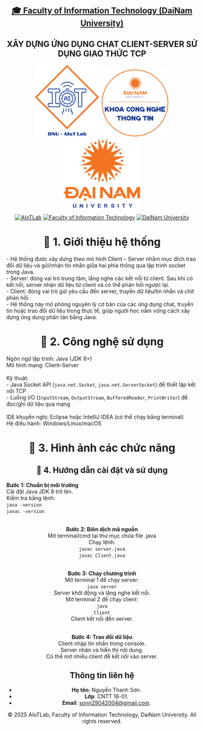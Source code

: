 <h2 align="center">
    <a href="https://dainam.edu.vn/vi/khoa-cong-nghe-thong-tin">
    🎓 Faculty of Information Technology (DaiNam University)
    </a>
</h2>
<h2 align="center">
   XÂY DỰNG ỨNG DỤNG CHAT CLIENT-SERVER SỬ DỤNG GIAO THỨC TCP
</h2>
<div align="center">
    <p align="center">
      <img src="https://github.com/Tank97king/LapTrinhMang/blob/main/X%C3%82Y%20D%E1%BB%B0NG%20%E1%BB%A8NG%20D%E1%BB%A4NG%20CHAT%20CLIENT-SERVER%20S%E1%BB%AC%20D%E1%BB%A4NG%20GIAO%20TH%E1%BB%A8C%20TCP/%E1%BA%A2nh/aiotlab_logo.png?raw=true" alt="AIoTLab Logo" width="170"/>
      <img src="https://github.com/Tank97king/LapTrinhMang/blob/main/X%C3%82Y%20D%E1%BB%B0NG%20%E1%BB%A8NG%20D%E1%BB%A4NG%20CHAT%20CLIENT-SERVER%20S%E1%BB%AC%20D%E1%BB%A4NG%20GIAO%20TH%E1%BB%A8C%20TCP/%E1%BA%A2nh/fitdnu_logo.png?raw=true" alt="FITDNU Logo" width="180"/>
      <img src="https://github.com/Tank97king/LapTrinhMang/blob/main/X%C3%82Y%20D%E1%BB%B0NG%20%E1%BB%A8NG%20D%E1%BB%A4NG%20CHAT%20CLIENT-SERVER%20S%E1%BB%AC%20D%E1%BB%A4NG%20GIAO%20TH%E1%BB%A8C%20TCP/%E1%BA%A2nh/dnu_logo.png?raw=true" alt="DaiNam University Logo" width="200"/>
    </p>

[![AIoTLab](https://img.shields.io/badge/AIoTLab-green?style=for-the-badge)](https://www.facebook.com/DNUAIoTLab)
[![Faculty of Information Technology](https://img.shields.io/badge/Faculty%20of%20Information%20Technology-blue?style=for-the-badge)](https://dainam.edu.vn/vi/khoa-cong-nghe-thong-tin)
[![DaiNam University](https://img.shields.io/badge/DaiNam%20University-orange?style=for-the-badge)](https://dainam.edu.vn)


# 📖 1. Giới thiệu hệ thống

<p align="left">
- Hệ thống được xây dựng theo mô hình Client – Server nhằm mục đích trao đổi dữ liệu và gửi/nhận tin nhắn giữa hai phía thông qua lập trình socket trong Java.<br>
- Server: đóng vai trò trung tâm, lắng nghe các kết nối từ client. Sau khi có kết nối, server nhận dữ liệu từ client và có thể phản hồi ngược lại.<br>
- Client: đóng vai trò gửi yêu cầu đến server, truyền dữ liệu/tin nhắn và chờ phản hồi.<br>
- Hệ thống này mô phỏng nguyên lý cơ bản của các ứng dụng chat, truyền tin hoặc trao đổi dữ liệu trong thực tế, giúp người học nắm vững cách xây dựng ứng dụng phân tán bằng Java.
</p>

# 🔧 2. Công nghệ sử dụng

<p align="left">
Ngôn ngữ lập trình: Java (JDK 8+)<br>
Mô hình mạng: Client–Server<br><br>
Kỹ thuật:<br>
- Java Socket API (<code>java.net.Socket</code>, <code>java.net.ServerSocket</code>) để thiết lập kết nối TCP<br>
- Luồng I/O (<code>InputStream</code>, <code>OutputStream</code>, <code>BufferedReader</code>, <code>PrintWriter</code>) để đọc/ghi dữ liệu qua mạng<br><br>
IDE khuyến nghị: Eclipse hoặc IntelliJ IDEA (có thể chạy bằng terminal)<br>
Hệ điều hành: Windows/Linux/macOS
</p>

# 🚀 3. Hình ảnh các chức năng

## 📝 4. Hướng dẫn cài đặt và sử dụng

<p align="left">
<b>Bước 1: Chuẩn bị môi trường</b><br>
Cài đặt Java JDK 8 trở lên.<br>
Kiểm tra bằng lệnh:<br>
<code>java -version</code><br>
<code>javac -version</code><br><br>

<b>Bước 2: Biên dịch mã nguồn</b><br>
Mở terminal/cmd tại thư mục chứa file .java<br>
Chạy lệnh:<br>
<code>javac server.java</code><br>
<code>javac Client.java</code><br><br>

<b>Bước 3: Chạy chương trình</b><br>
Mở terminal 1 để chạy server:<br>
<code>java server</code><br>
Server khởi động và lắng nghe kết nối.<br>
Mở terminal 2 để chạy client:<br>
<code>java Client</code><br>
Client kết nối đến server.<br><br>

<b>Bước 4: Trao đổi dữ liệu</b><br>
Client nhập tin nhắn trong console.<br>
Server nhận và hiển thị nội dung.<br>
Có thể mở nhiều client để kết nối vào server.<br>
</p>


## Thông tin liên hệ  
- **Họ tên**: Nguyễn Thanh Sơn.  
- **Lớp**: CNTT 16-01.  
- **Email**: sonn29042004@gmail.com.  

© 2025 AIoTLab, Faculty of Information Technology, DaiNam University. All rights reserved.
